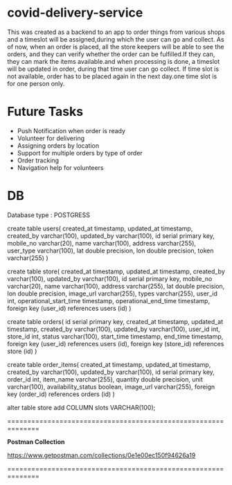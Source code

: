 # covid-delivery-service
This was created as a backend to an app to order things from various shops and a timeslot will be assigned,during which the user can go and collect.
As of now, when an order is placed, all the store keepers will be able to see the orders, and they can verify whether the order can be fulfilled.If they can, they can mark the items available.and when processing is done, a timeslot will be updated in order, during that time user can go collect. If time slot is not available, order has to be placed again in the next day.one time slot is for one person only.

Future Tasks
==============================================================================
* Push Notification when order is ready
* Volunteer for delivering
* Assigning orders by location
* Support for multiple orders by type of order
* Order tracking
* Navigation help for volunteers


DB
===================================================================================
Database type : POSTGRESS

create table users(
created_at timestamp,
updated_at timestamp,
created_by varchar(100),
updated_by varchar(100),
id serial primary key,
mobile_no varchar(20),
name varchar(100),
address varchar(255),
user_type varchar(100),
lat double precision,
lon double precision,
token varchar(255)
)

create table store(
created_at timestamp,
updated_at timestamp,
created_by varchar(100),
updated_by varchar(100),
id serial primary key,
mobile_no varchar(20),
name varchar(100),
address varchar(255),
lat double precision,
lon double precision,
image_url varchar(255),
types varchar(255),
user_id int,
operational_start_time timestamp,
operational_end_time timestamp,
foreign key (user_id) references users (id)
)


create table orders(
id serial primary key,
created_at timestamp,
updated_at timestamp,
created_by varchar(100),
updated_by varchar(100),
user_id int,
store_id int,
status varchar(100),
start_time timestamp,
end_time timestamp,
foreign key (user_id) references users (id),
foreign key (store_id) references store (id)
)


create table order_items(
created_at timestamp,
updated_at timestamp,
created_by varchar(100),
updated_by varchar(100),
id serial primary key,
order_id int,
item_name varchar(255),
quantity double precision,
unit varchar(100),
availability_status boolean,
image_url varchar(255),
foreign key (order_id) references orders (id)
)

alter table store add COLUMN slots VARCHAR(100);

==============================================================

**Postman Collection**

https://www.getpostman.com/collections/0e1e00ec150f94626a19

==============================================================



